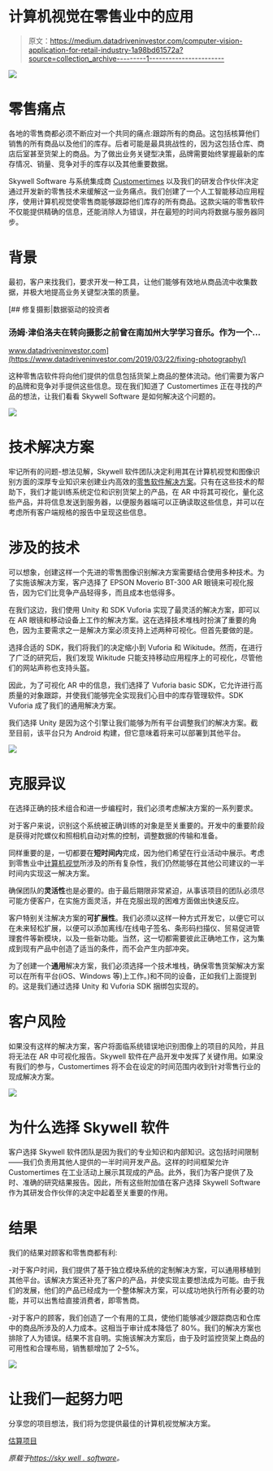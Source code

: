 # 计算机视觉在零售业中的应用

> 原文：<https://medium.datadriveninvestor.com/computer-vision-application-for-retail-industry-1a98bd61572a?source=collection_archive---------1----------------------->

![](img/8ade3bbc7a0abc29eac1c35e264b6b4c.png)

# 零售痛点

各地的零售商都必须不断应对一个共同的痛点:跟踪所有的商品。这包括核算他们销售的所有商品以及他们的库存。后者可能是最具挑战性的，因为这包括仓库、商店后室甚至货架上的商品。为了做出业务关键型决策，品牌需要始终掌握最新的库存情况、销量、竞争对手的库存以及其他重要数据。

Skywell Software 与系统集成商 [Customertimes](https://new.customertimes.com/) 以及我们的研发合作伙伴决定通过开发新的零售技术来缓解这一业务痛点。我们创建了一个人工智能移动应用程序，使用计算机视觉使零售商能够跟踪他们库存的所有商品。这款尖端的零售软件不仅能提供精确的信息，还能消除人为错误，并在最短的时间内将数据与服务器同步。

# 背景

最初，客户来找我们，要求开发一种工具，让他们能够有效地从商品流中收集数据，并极大地提高业务关键型决策的质量。

[](https://www.datadriveninvestor.com/2019/03/22/fixing-photography/) [## 修复摄影|数据驱动的投资者

### 汤姆·津伯洛夫在转向摄影之前曾在南加州大学学习音乐。作为一个…

www.datadriveninvestor.com](https://www.datadriveninvestor.com/2019/03/22/fixing-photography/) 

这种零售店软件将向他们提供的信息包括货架上商品的整体流动。他们需要为客户的品牌和竞争对手提供这些信息。现在我们知道了 Customertimes 正在寻找的产品的想法，让我们看看 Skywell Software 是如何解决这个问题的。

![](img/cf6be28c1ab390d14e78ac5b49b46c9b.png)

# 技术解决方案

牢记所有的问题-想法见解，Skywell 软件团队决定利用其在计算机视觉和图像识别方面的深厚专业知识来创建业内高效的[零售软件解决方案](https://skywell.software/retail/)。只有在这些技术的帮助下，我们才能训练系统定位和识别货架上的产品，在 AR 中将其可视化，量化这些产品，并将信息发送到服务器，以便服务器端可以正确读取这些信息，并可以在考虑所有客户端规格的报告中呈现这些信息。

# 涉及的技术

可以想象，创建这样一个先进的零售图像识别解决方案需要结合使用多种技术。为了实施该解决方案，客户选择了 EPSON Moverio BT-300 AR 眼镜来可视化报告，因为它们比竞争产品轻得多，而且成本也低得多。

在我们这边，我们使用 Unity 和 SDK Vuforia 实现了最灵活的解决方案，即可以在 AR 眼镜和移动设备上工作的解决方案。这在选择技术堆栈时扮演了重要的角色，因为主要需求之一是解决方案必须支持上述两种可视化。但首先要做的是。

选择合适的 SDK，我们将我们的决定缩小到 Vuforia 和 Wikitude。然而，在进行了广泛的研究后，我们发现 Wikitude 只能支持移动应用程序上的可视化，尽管他们的网站声称也支持头盔。

因此，为了可视化 AR 中的信息，我们选择了 Vuforia basic SDK，它允许进行高质量的对象跟踪，并使我们能够完全实现我们心目中的库存管理软件。SDK Vuforia 成了我们的通用解决方案。

我们选择 Unity 是因为这个引擎让我们能够为所有平台调整我们的解决方案。截至目前，该平台只为 Android 构建，但它意味着将来可以部署到其他平台。

![](img/8595254e6eb38038386fac045c0aebdd.png)

# 克服异议

在选择正确的技术组合和进一步编程时，我们必须考虑解决方案的一系列要求。

对于客户来说，识别这个系统被正确训练的对象是至关重要的。开发中的重要阶段是获得对陀螺仪和照相机自动对焦的控制，调整数据的传输和准备。

同样重要的是，一切都要在**短时间内**完成，因为他们希望在行业活动中展示。考虑到零售业中[计算机视觉](https://skywell.software/computer-vision-services/)所涉及的所有复杂性，我们仍然能够在其他公司建议的一半时间内实现这一解决方案。

确保团队的**灵活性**也是必要的。由于最后期限非常紧迫，从事该项目的团队必须尽可能方便客户，在实施方面灵活，并在克服出现的困难方面做出快速反应。

客户特别关注解决方案的**可扩展性**。我们必须以这样一种方式开发它，以便它可以在未来轻松扩展，以便可以添加离线/在线电子签名、条形码扫描仪、贸易促进管理套件等新模块，以及一些新功能。当然，这一切都需要彼此正确地工作，这为集成到现有产品中创造了适当的条件，而不会产生内部冲突。

为了创建一个**通用**解决方案，我们必须选择一个技术堆栈，确保零售货架解决方案可以在所有平台(iOS、Windows 等)上工作。)和不同的设备，正如我们上面提到的。这是我们通过选择 Unity 和 Vuforia SDK 捆绑包实现的。

# 客户风险

如果没有这样的解决方案，客户将面临系统错误地识别图像上的项目的风险，并且将无法在 AR 中可视化报告。Skywell 软件在产品开发中发挥了关键作用。如果没有我们的参与，Customertimes 将不会在设定的时间范围内收到针对零售行业的现成解决方案。

![](img/19652c2b8ac18f6af39ea89594181037.png)

# 为什么选择 Skywell 软件

客户选择 Skywell 软件团队是因为我们的专业知识和内部知识。这包括时间限制——我们负责用其他人提供的一半时间开发产品。这样的时间框架允许 Customertimes 在工业活动上展示其现成的产品。此外，我们为客户提供了及时、准确的研究结果报告。因此，所有这些附加值在客户选择 Skywell Software 作为其研发合作伙伴的决定中起着至关重要的作用。

# 结果

我们的结果对顾客和零售商都有利:

-对于客户时间，我们提供了基于独立模块系统的定制解决方案，可以通用移植到其他平台。该解决方案还补充了客户的产品，并使实现主要想法成为可能。由于我们的发展，他们的产品已经成为一个整体解决方案，可以成功地执行所有必要的功能，并可以出售给直接消费者，即零售商。

-对于客户的顾客，我们创造了一个有用的工具，使他们能够减少跟踪商店和仓库中的商品所涉及的人力成本。这相当于审计成本降低了 80%。我们的解决方案也排除了人为错误。结果不言自明。实施该解决方案后，由于及时监控货架上商品的可用性和合理布局，销售额增加了 2–5%。

![](img/488634929bc06b129410b6a1b5edc1c9.png)

# 让我们一起努力吧

分享您的项目想法，我们将为您提供最佳的计算机视觉解决方案。

[估算项目](https://skywell.software/estimate-project/)

*原载于*[*https://sky well . software*](https://skywell.software/portfolio/computer-vision-application-for-retail-industry/)*。*